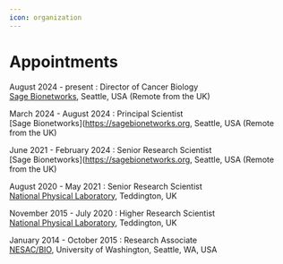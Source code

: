 ```yaml
---
icon: organization
---
```

# Appointments

August 2024 - present 
:    Director of Cancer Biology  
     [Sage Bionetworks](https://sagebionetworks.org), Seattle, USA (Remote from the UK)  

March 2024 - August 2024
:    Principal Scientist  
     [Sage Bionetworks](https://sagebionetworks.org, Seattle, USA (Remote from the UK)  

June 2021 - February 2024
:    Senior Research Scientist  
     [Sage Bionetworks](https://sagebionetworks.org, Seattle, USA (Remote from the UK)  

August 2020 - May 2021
:    Senior Research Scientist  
     [National Physical Laboratory](https://www.npl.co.uk/), Teddington, UK

November 2015 - July 2020 
:    Higher Research Scientist  
     [National Physical Laboratory](https://www.npl.co.uk/), Teddington, UK

January 2014 - October 2015
:    Research Associate  
     [NESAC/BIO](https://depts.washington.edu/nesacbio/), University of Washington, Seattle, WA, USA

